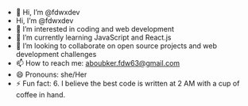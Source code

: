 - 👋 Hi, I’m @fdwxdev
- Hi, I’m @fdwxdev
- 👀 I’m interested in coding and web development
- 🌱 I’m currently learning JavaScript and React.js
- 💞️ I’m looking to collaborate on open source projects and web development challenges
- 📫 How to reach me: aboubker.fdw63@gmail.com
- 😄 Pronouns: she/Her
- ⚡ Fun fact: 6. I believe the best code is written at 2 AM with a cup of coffee in hand.


<!---
fdwxdev/fdwxdev is a ✨ special ✨ repository because its `README.md` (this file) appears on your GitHub profile.
You can click the Preview link to take a look at your changes.
--->
